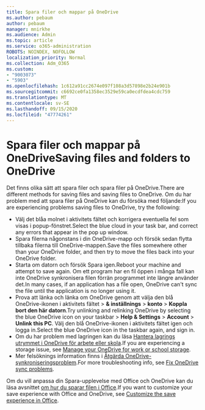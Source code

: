 ```yaml
---
title: Spara filer och mappar på OneDrive
ms.author: pebaum
author: pebaum
manager: mnirkhe
ms.audience: Admin
ms.topic: article
ms.service: o365-administration
ROBOTS: NOINDEX, NOFOLLOW
localization_priority: Normal
ms.collection: Adm_O365
ms.custom:
- "9003073"
- "5903"
ms.openlocfilehash: 1c612a91cc2674e097f108a3d57898e2b24e901b
ms.sourcegitcommit: c6692ce0fa1358ec3529e59ca0ecdfdea4cdc759
ms.translationtype: MT
ms.contentlocale: sv-SE
ms.lasthandoff: 09/15/2020
ms.locfileid: "47774261"
---
```

# <a name="saving-files-and-folders-to-onedrive"></a><span data-ttu-id="96a09-102">Spara filer och mappar på OneDrive</span><span class="sxs-lookup"><span data-stu-id="96a09-102">Saving files and folders to OneDrive</span></span>

<span data-ttu-id="96a09-103">Det finns olika sätt att spara filer och spara filer på OneDrive.</span><span class="sxs-lookup"><span data-stu-id="96a09-103">There are different methods for saving files and saving files to OneDrive.</span></span> <span data-ttu-id="96a09-104">Om du har problem med att spara filer på OneDrive kan du försöka med följande:</span><span class="sxs-lookup"><span data-stu-id="96a09-104">If you are experiencing problems saving files to OneDrive, try the following:</span></span>

- <span data-ttu-id="96a09-105">Välj det blåa molnet i aktivitets fältet och korrigera eventuella fel som visas i popup-fönstret.</span><span class="sxs-lookup"><span data-stu-id="96a09-105">Select the blue cloud in your task bar, and correct any errors that appear in the pop up window.</span></span>
- <span data-ttu-id="96a09-106">Spara filerna någonstans i din OneDrive-mapp och försök sedan flytta tillbaka filerna till OneDrive-mappen.</span><span class="sxs-lookup"><span data-stu-id="96a09-106">Save the files somewhere other than your OneDrive folder, and then try to move the files back into your OneDrive folder.</span></span>
- <span data-ttu-id="96a09-107">Starta om datorn och försök Spara igen.</span><span class="sxs-lookup"><span data-stu-id="96a09-107">Reboot your machine and attempt to save again.</span></span> <span data-ttu-id="96a09-108">Om ett program har en fil öppen i många fall kan inte OneDrive synkronisera filen förrän programmet inte längre använder det.</span><span class="sxs-lookup"><span data-stu-id="96a09-108">In many cases, if an application has a file open, OneDrive can't sync the file until the application is no longer using it.</span></span>    
- <span data-ttu-id="96a09-109">Prova att länka och länka om OneDrive genom att välja den blå OneDrive-ikonen i aktivitets fältet > **& inställnings**  >  **konto**  >  **Koppla bort den här datorn**.</span><span class="sxs-lookup"><span data-stu-id="96a09-109">Try unlinking and relinking OneDrive by selecting the blue OneDrive icon on your taskbar > **Help & Settings** > **Account** > **Unlink this PC**.</span></span> <span data-ttu-id="96a09-110">Välj den blå OneDrive-ikonen i aktivitets fältet igen och logga in.</span><span class="sxs-lookup"><span data-stu-id="96a09-110">Select the blue OneDrive icon in the taskbar again, and sign in.</span></span>
- <span data-ttu-id="96a09-111">Om du har problem med lagringen kan du läsa [Hantera lagrings utrymmet i OneDrive för arbete eller skola](https://support.microsoft.com/office/manage-your-onedrive-for-work-or-school-storage-31519161-059c-4764-b6f8-f5cd29f7fe68).</span><span class="sxs-lookup"><span data-stu-id="96a09-111">If you are experiencing a storage issue, see [Manage your OneDrive for work or school storage](https://support.microsoft.com/office/manage-your-onedrive-for-work-or-school-storage-31519161-059c-4764-b6f8-f5cd29f7fe68).</span></span>
- <span data-ttu-id="96a09-112">Mer felsöknings information finns i [Åtgärda OneDrive-synkroniseringsproblem](https://docs.microsoft.com/alchemyinsights/fix-onedrive-sync-issues).</span><span class="sxs-lookup"><span data-stu-id="96a09-112">For more troubleshooting info, see [Fix OneDrive sync problems](https://docs.microsoft.com/alchemyinsights/fix-onedrive-sync-issues).</span></span>  

<span data-ttu-id="96a09-113">Om du vill anpassa din Spara-upplevelse med Office och OneDrive kan du läsa avsnittet [om hur du sparar filen i Office](https://support.microsoft.com/office/customize-the-save-experience-in-office-786200a7-f5f2-4d26-a3ae-b78c60dd5d3b).</span><span class="sxs-lookup"><span data-stu-id="96a09-113">If you want to customize your save experience with Office and OneDrive, see [Customize the save experience in Office](https://support.microsoft.com/office/customize-the-save-experience-in-office-786200a7-f5f2-4d26-a3ae-b78c60dd5d3b).</span></span>
